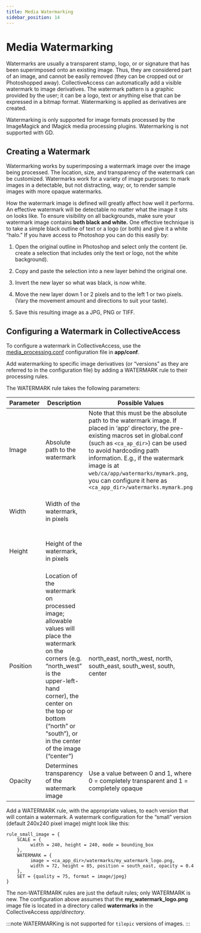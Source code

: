 ```yaml
---
title: Media Watermarking
sidebar_position: 14
---
```


# Media Watermarking

Watermarks are usually a transparent stamp, logo, or or signature that has been superimposed onto an existing image. Thus, they are considered part of an image, and cannot be easily removed (they can be cropped out or Photoshopped away). CollectiveAccess can automatically add a visible watermark to image derivatives. The watermark pattern is a graphic provided by the user; it can be a logo, text or anything else that can be expressed in a bitmap format. Watermarking is applied as derivatives are created.

Watermarking is only supported for image formats processed by the ImageMagick and IMagick media processing plugins. Watermarking is not supported with GD.

## Creating a Watermark

Watermarking works by superimposing a watermark image over the image being processed. The location, size, and transparency of the watermark can be customized. Watermarks work for a variety of image purposes: to mark images in a detectable, but not distracting, way; or, to render sample images with more opaque watermarks.

How the watermark image is defined will greatly affect how well it performs. An effective watermark will be detectable no matter what the image it sits on looks like. To ensure visibility on all backgrounds, make sure your watermark image contains **both black and white.** One effective technique is to take a simple black outline of text or a logo (or both) and give it a white “halo.” If you have access to Photoshop you can do this easily by:

1. Open the original outline in Photoshop and select only the content (ie. create a selection that includes only the text or logo, not the white background).

2. Copy and paste the selection into a new layer behind the original one.

3. Invert the new layer so what was black, is now white.

4. Move the new layer down 1 or 2 pixels and to the left 1 or two pixels. (Vary the movement amount and directions to suit your taste).

5. Save this resulting image as a JPG, PNG or TIFF.

## Configuring a Watermark in CollectiveAccess

To configure a watermark in CollectiveAccess, use the [media_processing.conf](https://camanual.whirl-i-gig.com/providence/user/configuration/configuringProvidence/mainConfiguration/media_processing.conf) configuration file in **app/conf**.

Add watermarking to specific image derivatives (or “versions” as they are referred to in the configuration file) by adding a WATERMARK rule to their processing rules.

The WATERMARK rule takes the following parameters:

|Parameter | Description | Possible Values| Default
|----|----|----|----|
|Image|Absolute path to the watermark|Note that this must be the absolute path to the watermark image. If placed in ‘app’ directory, the pre-existing macros set in global.conf (such as ``<ca_ap_dir>``) can be used to avoid hardcoding path information. E.g., if the watermark image is at ``web/ca/app/watermarks/mymark.png``, you can configure it here as ``<ca_app_dir>/watermarks.mymark.png``|None; this must be defined|
|Width|Width of the watermark, in pixels||50% of the width of the image being processed|
|Height|Height of the watermark, in pixels||50% of the height of the image being processed|
|Position|Location of the watermark on processed image; allowable values will place the watermark on the corners (e.g. “north_west” is the upper-left-hand corner), the center on the top or bottom (“north” or “south”), or in the center of the image (“center”)|north_east, north_west, north, south_east, south_west, south, center|south_west|
|Opacity|Determines transparency of the watermark image|Use a value between 0 and 1, where 0 = completely transparent and 1 = completely opaque|0.5|

Add a WATERMARK rule, with the appropriate values, to each version that will contain a watermark. A watermark configuration for the “small” version (default 240x240 pixel image) might look like this:

```
rule_small_image = {
    SCALE = {
         width = 240, height = 240, mode = bounding_box
    },
    WATERMARK = {
         image = <ca_app_dir>/watermarks/my_watermark_logo.png,
         width = 72, height = 85, position = south_east, opacity = 0.4
    },
    SET = {quality = 75, format = image/jpeg}
}
```

The non-WATERMARK rules are just the default rules; only WATERMARK is new. The configuration above assumes that the **my_watermark_logo.png** image file is located in a directory called **watermarks** in the CollectiveAccess *app/directory*.

:::note
WATERMARKing is not supported for ``tilepic`` versions of images.
:::







